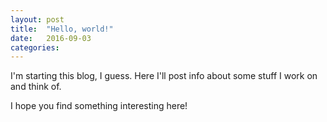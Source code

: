 ```yaml
---
layout: post
title:  "Hello, world!"
date:   2016-09-03
categories:
---
```

I'm starting this blog, I guess. Here I'll post info about some stuff I work on and think of.

I hope you find something interesting here!
